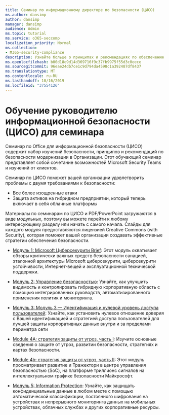 ```yaml
---
title: Семинар по информационному директоре по безопасности (ЦИСО)
ms.author: dansimp
author: dansimp
manager: dansimp
audience: Admin
ms.topic: tutorial
ms.service: o365-seccomp
localization_priority: Normal
ms.collection:
- M365-security-compliance
description: Узнайте больше о принципах и рекомендациях по обеспечению безопасности модернизации в Организации.
ms.openlocfilehash: b00d18e9d14d369716f9c37fb9975f55d3c0eece
ms.sourcegitcommit: 96eae24db7ce1c9d794da4598c1a392487df8437
ms.translationtype: MT
ms.contentlocale: ru-RU
ms.lasthandoff: 10/16/2019
ms.locfileid: "37554126"
---
```

# <a name="chief-information-security-officer-ciso-workshop-training"></a>Обучение руководителю информационной безопасности (ЦИСО) для семинара

Семинар по Office для информационной безопасности (ЦИСО) содержит набор изучений безопасности, принципов и рекомендаций по безопасности модернизации в Организации. Этот обучающий семинар представляет собой сочетание возможностей Microsoft Security Teams и изучений от клиентов.

Семинар по ЦИСО поможет вашей организации удовлетворить проблемы с двумя требованиями к безопасности:

- Все более изощренные атаки
- Защита активов на гибридном предприятии, который теперь включает в себя облачные платформы

Материалы по семинарам по ЦИСО и PDF/PowerPoint загружаются в виде модульных, поэтому вы можете перейти к любому интересующему разделу или начать с самого начала. Слайды для каждого модуля предоставляются лицензией Creative Commons (with Security), которая поможет вашей организации создавать эффективные стратегии обеспечения безопасности.

- [Модуль 1: Microsoft Циберсекурити Brief](ciso-workshop-module-1.md): Этот модуль охватывает обзоры критически важных средств безопасности санацией, эталонной архитектуры Microsoft циберсекурити, циберсекурити устойчивости, Интернет-вещей и эксплуатационной технической поддержки.

- [Модуль 2: Управление безопасностью](ciso-workshop-module-2.md): Узнайте, как улучшить видимость и контролировать гибридную корпоративную область с помощью интегрированных руководств, автоматизированного применения политик и мониторинга.

- [Модуль 3: Модуль 3 — Идентификация и нулевой уровень доступа пользователей](ciso-workshop-module-3.md): Узнайте, как установить нулевое отношение доверия с Вашей идентификацией и стратегией доступа пользователей для лучшей защиты корпоративных данных внутри и за пределами периметра сети

- [Module 4A: стратегия защиты от угроз, часть I](ciso-workshop-module-4a.md): Изучите основные сведения о защите от угроз, развитии безопасности, стратегиях и картах безопасности.

- [Module 4b: стратегия защиты от угроз, часть II](ciso-workshop-module-4b.md): Этот модуль просматривает развитие и Тражектори в центре управления безопасностью (SoC), на платформе триллионс сигналов на интеллектуальном графике безопасности Майкрософт.

- [Модуль 5: Information Protection](ciso-workshop-module-5.md): Узнайте, как защищать конфиденциальные данные в любом месте с помощью автоматической классификации, постоянного шифрования на устройствах и непрерывного мониторинга данных на мобильных устройствах, облачных службах и других корпоративные ресурсы.
